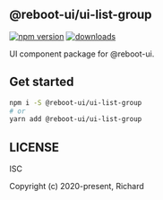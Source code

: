 ## @reboot-ui/ui-list-group

[![npm version](https://img.shields.io/npm/v/@reboot-ui/ui-list-group.svg)](https://www.npmjs.org/package/@reboot-ui/ui-list-group)
[![downloads](https://img.shields.io/npm/dm/@reboot-ui/ui-list-group.svg)](https://www.npmjs.org/package/@reboot-ui/ui-list-group)

UI component package for @reboot-ui.

## Get started

```bash
npm i -S @reboot-ui/ui-list-group
# or
yarn add @reboot-ui/ui-list-group
```

## LICENSE

ISC

Copyright (c) 2020-present, Richard
